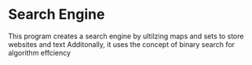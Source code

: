# Search Engine
This program creates a search engine by ultilzing maps and sets to store websites and text
Additonally, it uses the concept of binary search for algorithm effciency  
